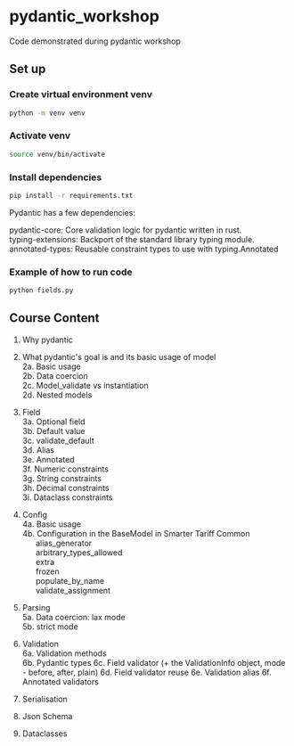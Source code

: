 # pydantic_workshop

Code demonstrated during pydantic workshop

## Set up

### Create virtual environment venv

```bash
python -m venv venv
```

### Activate venv

```bash
source venv/bin/activate
```

### Install dependencies

```bash
pip install -r requirements.txt
```

Pydantic has a few dependencies:

pydantic-core: Core validation logic for pydantic written in rust.  
typing-extensions: Backport of the standard library typing module.  
annotated-types: Reusable constraint types to use with typing.Annotated

### Example of how to run code

```bash
python fields.py
```

## Course Content

1. Why pydantic

2. What pydantic's goal is and its basic usage of model  
   2a. Basic usage  
   2b. Data coercion  
   2c. Model_validate vs instantiation  
   2d. Nested models

3. Field  
   3a. Optional field  
   3b. Default value  
   3c. validate_default  
   3d. Alias  
   3e. Annotated  
   3f. Numeric constraints  
   3g. String constraints  
   3h. Decimal constraints  
   3i. Dataclass constraints

4. Config  
   4a. Basic usage  
   4b. Configuration in the BaseModel in Smarter Tariff Common  
    &nbsp;&nbsp;&nbsp;&nbsp;&nbsp;&nbsp;alias_generator  
    &nbsp;&nbsp;&nbsp;&nbsp;&nbsp;&nbsp;arbitrary_types_allowed  
    &nbsp;&nbsp;&nbsp;&nbsp;&nbsp;&nbsp;extra  
    &nbsp;&nbsp;&nbsp;&nbsp;&nbsp;&nbsp;frozen  
    &nbsp;&nbsp;&nbsp;&nbsp;&nbsp;&nbsp;populate_by_name  
    &nbsp;&nbsp;&nbsp;&nbsp;&nbsp;&nbsp;validate_assignment

5. Parsing  
   5a. Data coercion: lax mode  
   5b. strict mode

6. Validation  
   6a. Validation methods  
   6b. Pydantic types
   6c. Field validator (+ the ValidationInfo object, mode - before, after, plain)
   6d. Field validator reuse
   6e. Validation alias
   6f. Annotated validators

7. Serialisation
8. Json Schema
9. Dataclasses
